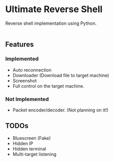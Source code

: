 # Ultimate Reverse Shell #

Reverse shell implementation using Python.
<br/><br/>


## Features ##
### Implemented ###
* Auto reconnection
* Downloader (Download file to target machine)
* Screenshot
* Full control on the target machine.

### Not Implemented ###
* Packet encoder/decoder. (Not planning on it!)


## TODOs ##
* Bluescreen (Fake)
* Hidden IP
* Hidden terminal
* Multi-target listening
